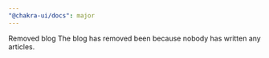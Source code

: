 ```yaml
---
"@chakra-ui/docs": major
---
```


Removed blog The blog has removed been because nobody has written any articles.
